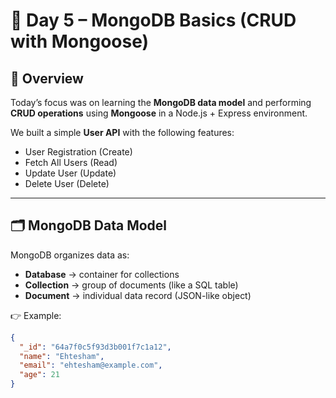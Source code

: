# 🚀 Day 5 – MongoDB Basics (CRUD with Mongoose)

## 📌 Overview

Today’s focus was on learning the **MongoDB data model** and performing **CRUD operations** using **Mongoose** in a Node.js + Express environment.

We built a simple **User API** with the following features:

- User Registration (Create)
- Fetch All Users (Read)
- Update User (Update)
- Delete User (Delete)

---

## 🗂 MongoDB Data Model

MongoDB organizes data as:

- **Database** → container for collections
- **Collection** → group of documents (like a SQL table)
- **Document** → individual data record (JSON-like object)

👉 Example:

```json
{
  "_id": "64a7f0c5f93d3b001f7c1a12",
  "name": "Ehtesham",
  "email": "ehtesham@example.com",
  "age": 21
}
```
